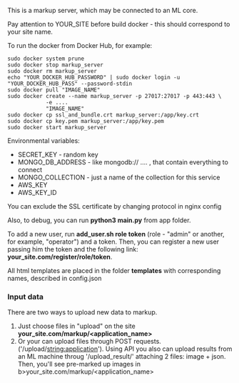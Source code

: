 This is a markup server, which may be connected to an ML core.


Pay attention to YOUR_SITE before build docker - this should correspond to your site name.

To run the docker from Docker Hub, for example:

```
sudo docker system prune
sudo docker stop markup_server
sudo docker rm markup_server
echo "YOUR_DOCKER_HUB_PASSWORD" | sudo docker login -u "YOUR_DOCKER_HUB_PASS" --password-stdin
sudo docker pull "IMAGE_NAME"
sudo docker create --name markup_server -p 27017:27017 -p 443:443 \
            -e ....
            "IMAGE_NAME"
sudo docker cp ssl_and_bundle.crt markup_server:/app/key.crt
sudo docker cp key.pem markup_server:/app/key.pem
sudo docker start markup_server
```


Environmental variables:
   - SECRET_KEY - random key
   - MONGO_DB_ADDRESS - like mongodb:// ....  , that contain everything to connect
   - MONGO_COLLECTION - just a name of the collection for this service
   - AWS_KEY
   - AWS_KEY_ID

You can exclude the SSL certificate by changing protocol in nginx config

Also, to debug, you can run <b>python3 main.py</b> from app folder.

To add a new user, run <b>add_user.sh role token</b> (role - "admin" or another, for example, "operator") and a token. Then, you can register a new user passing him the token and the following link: <b>your_site.com/register/role/token</b>.

All html templates are placed in the folder <b>templates</b> with corresponding names, described in config.json

<h3>Input data</h3>

There are two ways to upload new data to markup. 
1) Just choose files in "upload" on the site <b>your_site.com/markup/<application_name></b>
2) Or your can upload files through POST requests. ('/upload/<string:application>'). Using API you also can upload results from an ML machine throug '/upload_result/<application>' attaching 2 files: image + json. Then, you'll see pre-marked up images in b>your_site.com/markup/<application_name></b>

